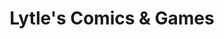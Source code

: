 ---
title: "Lytle's Comics & Games"
url: /college-station/lytles-comics-und-games/
shop: Videospiele
---